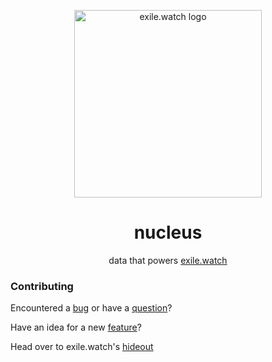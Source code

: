 <p align="center">
  <a href="https://exile.watch">
    <img alt="exile.watch logo" src="https://avatars.githubusercontent.com/u/158840748?s=400&u=4c73ba2a9a2ebc70b01c6303d41e8571df84ec37&v=4" width="300" />
  </a>
</p>
<h1 align="center">
  nucleus
</h1>
<p align="center">
  data that powers <a href="https://exile.watch">exile.watch</a>
</p> 

### Contributing
Encountered a [bug](https://github.com/exile-watch/hideout/issues) or have a [question](https://github.com/exile-watch/hideout/discussions)? 

Have an idea for a new [feature](https://github.com/exile-watch/hideout/discussions/categories/ideas)?

Head over to exile.watch's [hideout](https://github.com/exile-watch/hideout)